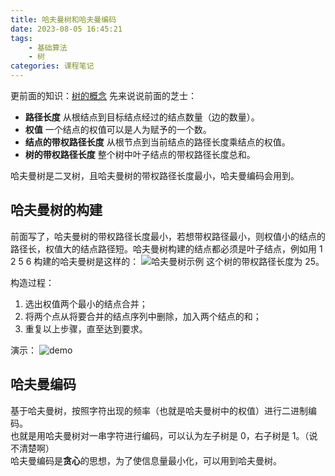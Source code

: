 ```yaml
---
title: 哈夫曼树和哈夫曼编码
date: 2023-08-05 16:45:21
tags:
    - 基础算法
    - 树
categories: 课程笔记
---
```


更前面的知识：<a style="border-bottom:none;" href="/posts/graph-tree">树的概念</a>
先来说说前面的芝士：
- **路径长度** 从根结点到目标结点经过的结点数量（边的数量）。
- **权值** 一个结点的权值可以是人为赋予的一个数。
- **结点的带权路径长度** 从根节点到当前结点的路径长度乘结点的权值。
- **树的带权路径长度** 整个树中叶子结点的带权路径长度总和。

哈夫曼树是二叉树，且哈夫曼树的带权路径长度最小，哈夫曼编码会用到。

<!--more-->

## 哈夫曼树的构建
前面写了，哈夫曼树的带权路径长度最小，若想带权路径最小，则权值小的结点的路径长，权值大的结点路径短。哈夫曼树构建的结点都必须是叶子结点，例如用 1 2 5 6 构建的哈夫曼树是这样的：
![哈夫曼树示例](https://s2.loli.net/2023/12/16/pcyXsqGt9DjiPQL.png)
这个树的带权路径长度为 25。

构造过程：
1. 选出权值两个最小的结点合并；
2. 将两个点从将要合并的结点序列中删除，加入两个结点的和；
3. 重复以上步骤，直至达到要求。

演示：
![demo](https://s2.loli.net/2023/12/16/nZzqTchylwDC1Jj.png)

## 哈夫曼编码
基于哈夫曼树，按照字符出现的频率（也就是哈夫曼树中的权值）进行二进制编码。  
也就是用哈夫曼树对一串字符进行编码，可以认为左子树是 0，右子树是 1。（说不清楚啊）  
哈夫曼编码是**贪心**的思想，为了使信息量最小化，可以用到哈夫曼树。
